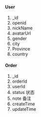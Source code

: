 #### User

1. _id
2. openid
3. nickName
4. avatarUrl
5. gender
6. city
7. Province
8. country



#### Order

1. _id
2. orderId
3. userId
4. status  状态
5. note  备注
6. createTime
7. updateTime

